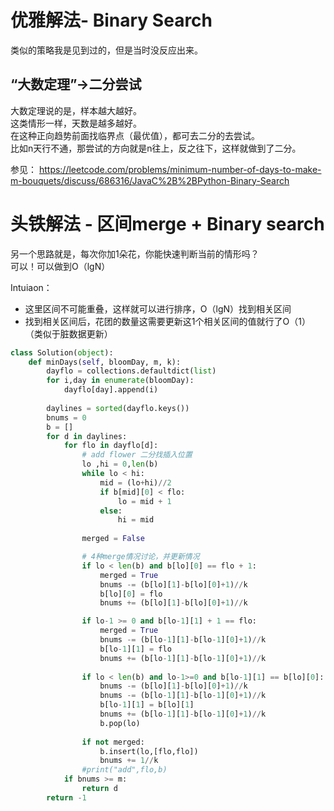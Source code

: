 # 优雅解法- Binary Search
类似的策略我是见到过的，但是当时没反应出来。  
## “大数定理”->二分尝试
大数定理说的是，样本越大越好。  
这类情形一样，天数是越多越好。  
在这种正向趋势前面找临界点（最优值），都可去二分的去尝试。  
比如n天行不通，那尝试的方向就是n往上，反之往下，这样就做到了二分。

参见： 
https://leetcode.com/problems/minimum-number-of-days-to-make-m-bouquets/discuss/686316/JavaC%2B%2BPython-Binary-Search
# 头铁解法 - 区间merge + Binary search
另一个思路就是，每次你加1朵花，你能快速判断当前的情形吗？  
可以！可以做到O（lgN）    

Intuiaon：
- 这里区间不可能重叠，这样就可以进行排序，O（lgN）找到相关区间
- 找到相关区间后，花团的数量这需要更新这1个相关区间的值就行了O（1） （类似于脏数据更新）

```py
class Solution(object):
    def minDays(self, bloomDay, m, k):
        dayflo = collections.defaultdict(list)
        for i,day in enumerate(bloomDay):
            dayflo[day].append(i)
        
        daylines = sorted(dayflo.keys())
        bnums = 0
        b = []
        for d in daylines:
            for flo in dayflo[d]:
                # add flower 二分找插入位置
                lo ,hi = 0,len(b)
                while lo < hi:
                    mid = (lo+hi)//2
                    if b[mid][0] < flo:
                        lo = mid + 1
                    else:
                        hi = mid
                
                merged = False

                # 4种merge情况讨论，并更新情况
                if lo < len(b) and b[lo][0] == flo + 1:
                    merged = True
                    bnums -= (b[lo][1]-b[lo][0]+1)//k
                    b[lo][0] = flo
                    bnums += (b[lo][1]-b[lo][0]+1)//k

                if lo-1 >= 0 and b[lo-1][1] + 1 == flo:
                    merged = True
                    bnums -= (b[lo-1][1]-b[lo-1][0]+1)//k
                    b[lo-1][1] = flo
                    bnums += (b[lo-1][1]-b[lo-1][0]+1)//k
                    
                if lo < len(b) and lo-1>=0 and b[lo-1][1] == b[lo][0]:
                    bnums -= (b[lo][1]-b[lo][0]+1)//k
                    bnums -= (b[lo-1][1]-b[lo-1][0]+1)//k
                    b[lo-1][1] = b[lo][1]
                    bnums += (b[lo-1][1]-b[lo-1][0]+1)//k
                    b.pop(lo)
                    
                if not merged:
                    b.insert(lo,[flo,flo])
                    bnums += 1//k
                #print("add",flo,b)
            if bnums >= m:
                return d
        return -1
```